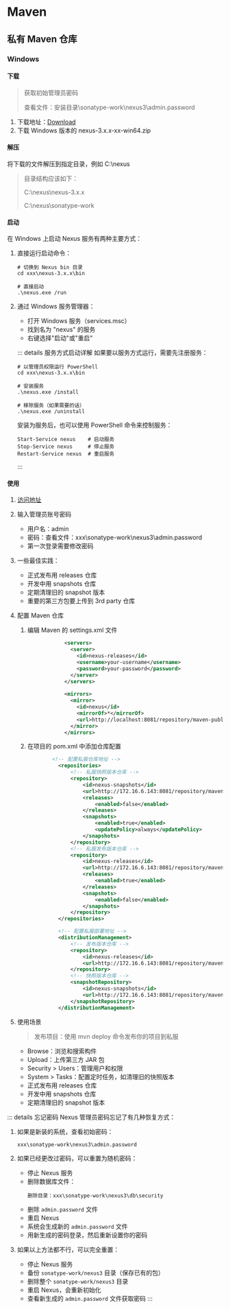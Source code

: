 # Maven

## 私有 Maven 仓库

### Windows

#### 下载

> 获取初始管理员密码
> 
> 查看文件：安装目录\sonatype-work\nexus3\admin.password

1. 下载地址：[Download](https://help.sonatype.com/en/orientdb-downloads.html)
2. 下载 Windows 版本的 nexus-3.x.x-xx-win64.zip

#### 解压

将下载的文件解压到指定目录，例如 C:\nexus

   > 目录结构应该如下：
   > 
   > C:\nexus\nexus-3.x.x
   > 
   > C:\nexus\sonatype-work

#### 启动

在 Windows 上启动 Nexus 服务有两种主要方式：

1. 直接运行启动命令：
   ```shell
   # 切换到 Nexus bin 目录
   cd xxx\nexus-3.x.x\bin
   
   # 直接启动
   .\nexus.exe /run
   ```

2. 通过 Windows 服务管理器：
    - 打开 Windows 服务（services.msc）
    - 找到名为 "nexus" 的服务
    - 右键选择"启动"或"重启"

   ::: details 服务方式启动详解
   如果要以服务方式运行，需要先注册服务：
   
   ```shell
   # 以管理员权限运行 PowerShell
   cd xxx\nexus-3.x.x\bin
   
   # 安装服务
   .\nexus.exe /install
   
   # 移除服务（如果需要的话）
   .\nexus.exe /uninstall
   ```
   
   安装为服务后，也可以使用 PowerShell 命令来控制服务：
   
   ```shell
   Start-Service nexus    # 启动服务
   Stop-Service nexus     # 停止服务
   Restart-Service nexus  # 重启服务
   ```
   :::

#### 使用

1. [访问地址](http://localhost:8081)

2. 输入管理员账号密码
   - 用户名：admin
   - 密码：查看文件：xxx\sonatype-work\nexus3\admin.password
   - 第一次登录需要修改密码

3. 一些最佳实践：
   - 正式发布用 releases 仓库
   - 开发中用 snapshots 仓库
   - 定期清理旧的 snapshot 版本
   - 重要的第三方包要上传到 3rd party 仓库

4. 配置 Maven 仓库

   1. 编辑 Maven 的 settings.xml 文件
      ```xml
                  <servers>
                    <server>
                      <id>nexus-releases</id>
                      <username>your-username</username>
                      <password>your-password</password>
                    </server>
                  </servers>
          
                  <mirrors>
                    <mirror>
                      <id>nexus</id>
                      <mirrorOf>*</mirrorOf>
                      <url>http://localhost:8081/repository/maven-public/</url>
                    </mirror>
                  </mirrors>
      ```
   2. 在项目的 pom.xml 中添加仓库配置
   
       ```xml
               <!-- 配置私服仓库地址 -->
                 <repositories>
                     <!-- 私服快照版本仓库 -->
                     <repository>
                         <id>nexus-snapshots</id>
                         <url>http://172.16.6.143:8081/repository/maven-snapshots/</url>
                         <releases>
                             <enabled>false</enabled>
                         </releases>
                         <snapshots>
                             <enabled>true</enabled>
                             <updatePolicy>always</updatePolicy>
                         </snapshots>
                     </repository>
                     <!-- 私服发布版本仓库 -->
                     <repository>
                         <id>nexus-releases</id>
                         <url>http://172.16.6.143:8081/repository/maven-releases/</url>
                         <releases>
                             <enabled>true</enabled>
                         </releases>
                         <snapshots>
                             <enabled>false</enabled>
                         </snapshots>
                     </repository>
                 </repositories>
      
                 <!-- 配置私服部署地址 -->
                 <distributionManagement>
                     <!-- 发布版本仓库 -->
                     <repository>
                         <id>nexus-releases</id>
                         <url>http://172.16.6.143:8081/repository/maven-releases/</url>
                     </repository>
                     <!-- 快照版本仓库 -->
                     <snapshotRepository>
                         <id>nexus-snapshots</id>
                         <url>http://172.16.6.143:8081/repository/maven-snapshots/</url>
                     </snapshotRepository>
                 </distributionManagement>
       ```
      
5. 使用场景
   > 发布项目：使用 mvn deploy 命令发布你的项目到私服

   - Browse：浏览和搜索构件
   - Upload：上传第三方 JAR 包
   - Security > Users：管理用户和权限
   - System > Tasks：配置定时任务，如清理旧的快照版本
   - 正式发布用 releases 仓库
   - 开发中用 snapshots 仓库
   - 定期清理旧的 snapshot 版本

::: details 忘记密码
Nexus 管理员密码忘记了有几种恢复方式：

1. 如果是新装的系统，查看初始密码：
   ```
   xxx\sonatype-work\nexus3\admin.password
   ```

2. 如果已经更改过密码，可以重置为随机密码：
   - 停止 Nexus 服务
   - 删除数据库文件：
     ```
     删除目录：xxx\sonatype-work\nexus3\db\security
     ```
   - 删除 `admin.password` 文件
   - 重启 Nexus
   - 系统会生成新的 `admin.password` 文件
   - 用新生成的密码登录，然后重新设置你的密码

3. 如果以上方法都不行，可以完全重置：
   - 停止 Nexus 服务
   - 备份 `sonatype-work/nexus3` 目录（保存已有的包）
   - 删除整个 `sonatype-work/nexus3` 目录
   - 重启 Nexus，会重新初始化
   - 查看新生成的 `admin.password` 文件获取密码
:::
